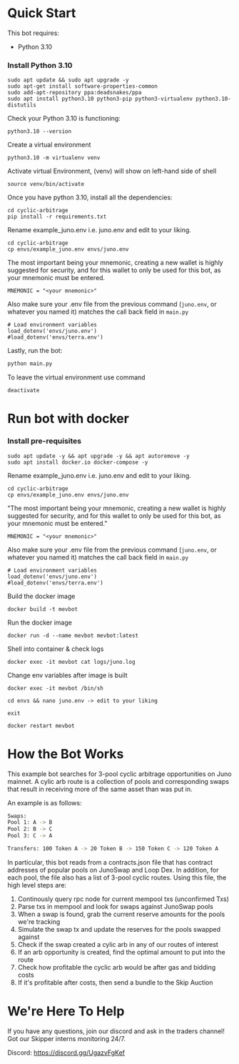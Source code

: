 # Quick Start

This bot requires:

- Python 3.10

### **Install Python 3.10** ###
```
sudo apt update && sudo apt upgrade -y
sudo apt-get install software-properties-common
sudo add-apt-repository ppa:deadsnakes/ppa
sudo apt install python3.10 python3-pip python3-virtualenv python3.10-distutils 
```

Check your Python 3.10 is functioning:

```
python3.10 --version
```

Create a virtual environment
```
python3.10 -m virtualenv venv
```
Activate virtual Environment, (venv) will show on left-hand side of shell

```
source venv/bin/activate
```

Once you have python 3.10, install all the dependencies:
```
cd cyclic-arbitrage
pip install -r requirements.txt
```

Rename example_juno.env i.e. juno.env and edit to your liking.
```
cd cyclic-arbitrage
cp envs/example_juno.env envs/juno.env
```
The most important being your mnemonic, creating a new wallet is highly suggested for security, and for this wallet to only be used for this bot, as your mnemonic must be entered. 
```
MNEMONIC = "<your mnemonic>"
```
Also make sure your .env file from the previous command (`juno.env`, or whatever you named it) matches the call back field in `main.py`
```
# Load environment variables
load_dotenv('envs/juno.env')
#load_dotenv('envs/terra.env')
```

Lastly, run the bot:
```python
python main.py
```
To leave the virtual environment use command
```
deactivate
```

# Run bot with docker

### **Install pre-requisites** ###

```
sudo apt update -y && apt upgrade -y && apt autoremove -y
sudo apt install docker.io docker-compose -y
```
Rename example_juno.env i.e. juno.env and edit to your liking.
```
cd cyclic-arbitrage
cp envs/example_juno.env envs/juno.env
```
"The most important being your mnemonic, creating a new wallet is highly suggested for security, and for this wallet to only be used for this bot, as your mnemonic must be entered." 
```
MNEMONIC = "<your mnemonic>"
```
Also make sure your .env file from the previous command (`juno.env`, or whatever you named it) matches the call back field in `main.py`
```
# Load environment variables
load_dotenv('envs/juno.env')
#load_dotenv('envs/terra.env')
```

Build the docker image
``` 
docker build -t mevbot
```

Run the docker image
```
docker run -d --name mevbot mevbot:latest
```

Shell into container & check logs
```
docker exec -it mevbot cat logs/juno.log
```

Change env variables after image is built
```
docker exec -it mevbot /bin/sh
```
```
cd envs && nano juno.env -> edit to your liking
```
```
exit
```
```
docker restart mevbot
```

# How the Bot Works

This example bot searches for 3-pool cyclic arbitrage opportunities
on Juno mainnet. A cylic arb route is a collection of pools and corresponding
swaps that result in receiving more of the same asset than was put in. 

An example is as follows:
```bash
Swaps:
Pool 1: A -> B
Pool 2: B -> C
Pool 3: C -> A

Transfers: 100 Token A -> 20 Token B -> 150 Token C -> 120 Token A
```

In particular, this bot reads from a contracts.json file that has contract addresses
of popular pools on JunoSwap and Loop Dex. In addition, for each pool, the file also 
has a list of 3-pool cyclic routes. Using this file, the high level steps are:

1. Continously query rpc node for current mempool txs (unconfirmed Txs)
2. Parse txs in mempool and look for swaps against JunoSwap pools
3. When a swap is found, grab the current reserve amounts for the pools we're tracking
4. Simulate the swap tx and update the reserves for the pools swapped against
5. Check if the swap created a cylic arb in any of our routes of interest
7. If an arb opportunity is created, find the optimal amount to put into the route
8. Check how profitable the cyclic arb would be after gas and bidding costs
9. If it's profitable after costs, then send a bundle to the Skip Auction

# We're Here To Help

If you have any questions, join our discord and ask in the
traders channel! Got our Skipper interns monitoring 24/7.

Discord: https://discord.gg/UgazvFgKef
